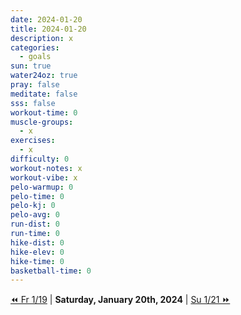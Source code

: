 ```yaml
---
date: 2024-01-20
title: 2024-01-20
description: x
categories:
  - goals
sun: true
water24oz: true
pray: false
meditate: false
sss: false
workout-time: 0
muscle-groups:
  - x
exercises:
  - x
difficulty: 0
workout-notes: x
workout-vibe: x
pelo-warmup: 0
pelo-time: 0
pelo-kj: 0
pelo-avg: 0
run-dist: 0
run-time: 0
hike-dist: 0
hike-elev: 0
hike-time: 0
basketball-time: 0
---
```

[⏪ Fr 1/19](goals/2024-01-19) | **Saturday, January 20th, 2024** | [Su 1/21 ⏩](goals/2024-01-21)


